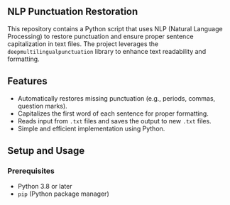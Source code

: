 ## NLP Punctuation Restoration ## 

This repository contains a Python script that uses NLP (Natural Language Processing) to restore punctuation and ensure proper sentence capitalization in text files. The project leverages the `deepmultilingualpunctuation` library to enhance text readability and formatting.

## Features ## 

- Automatically restores missing punctuation (e.g., periods, commas, question marks).
- Capitalizes the first word of each sentence for proper formatting.
- Reads input from `.txt` files and saves the output to new `.txt` files.
- Simple and efficient implementation using Python.

## Setup and Usage ## 

### Prerequisites ###
- Python 3.8 or later
- `pip` (Python package manager)
